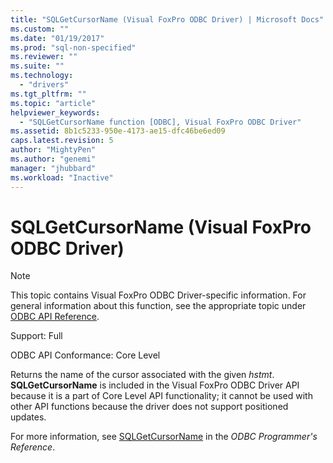 ```yaml
---
title: "SQLGetCursorName (Visual FoxPro ODBC Driver) | Microsoft Docs"
ms.custom: ""
ms.date: "01/19/2017"
ms.prod: "sql-non-specified"
ms.reviewer: ""
ms.suite: ""
ms.technology: 
  - "drivers"
ms.tgt_pltfrm: ""
ms.topic: "article"
helpviewer_keywords: 
  - "SQLGetCursorName function [ODBC], Visual FoxPro ODBC Driver"
ms.assetid: 8b1c5233-950e-4173-ae15-dfc46be6ed09
caps.latest.revision: 5
author: "MightyPen"
ms.author: "genemi"
manager: "jhubbard"
ms.workload: "Inactive"
---
```

# SQLGetCursorName (Visual FoxPro ODBC Driver)
> [!NOTE]  
>  This topic contains Visual FoxPro ODBC Driver-specific information. For general information about this function, see the appropriate topic under [ODBC API Reference](../../odbc/reference/syntax/odbc-api-reference.md).  
  
 Support: Full  
  
 ODBC API Conformance: Core Level  
  
 Returns the name of the cursor associated with the given *hstmt*. **SQLGetCursorName** is included in the Visual FoxPro ODBC Driver API because it is a part of Core Level API functionality; it cannot be used with other API functions because the driver does not support positioned updates.  
  
 For more information, see [SQLGetCursorName](../../odbc/reference/syntax/sqlgetcursorname-function.md) in the *ODBC Programmer's Reference*.
